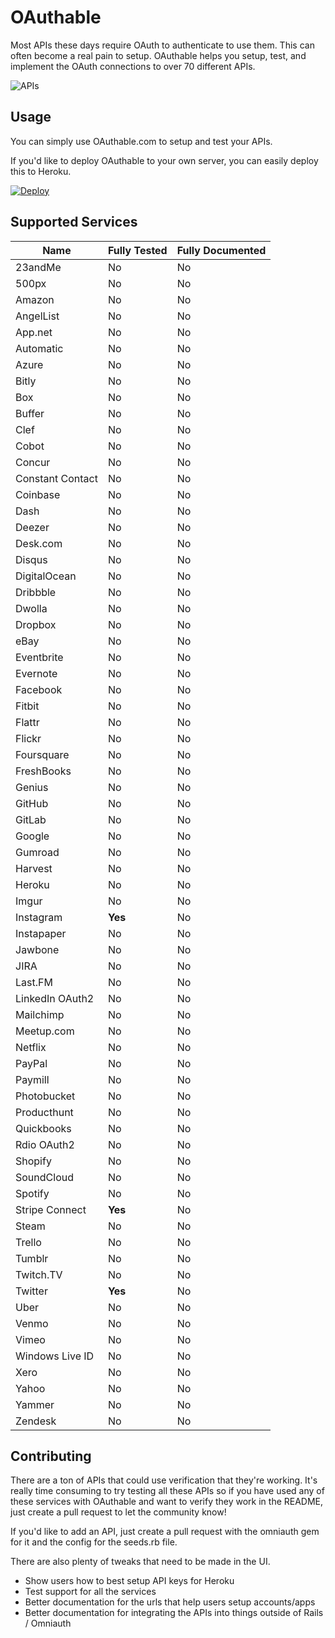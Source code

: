 # OAuthable

Most APIs these days require OAuth to authenticate to use them. This can
often become a real pain to setup. OAuthable helps you setup, test, and
implement the OAuth connections to over 70 different APIs.

![APIs](https://s3.amazonaws.com/f.cl.ly/items/142l1P3W1A1l343L0A3B/Screen%20Shot%202015-12-08%20at%202.56.39%20PM.png?v=866aa042)

## Usage

You can simply use OAuthable.com to setup and test your APIs.

If you'd like to deploy OAuthable to your own server, you can easily
deploy this to Heroku.

[![Deploy](https://www.herokucdn.com/deploy/button.svg)](https://heroku.com/deploy?template=https://github.com/excid3/oauthable)

## Supported Services

Name | Fully Tested | Fully Documented
---- | ------------ | ----------------
23andMe | No | No
500px | No | No
Amazon | No | No
AngelList | No | No
App.net | No | No
Automatic | No | No
Azure | No | No
Bitly | No | No
Box | No | No
Buffer | No | No
Clef | No | No
Cobot | No | No
Concur | No | No
Constant Contact | No | No
Coinbase | No | No
Dash | No | No
Deezer | No | No
Desk.com | No | No
Disqus | No | No
DigitalOcean | No | No
Dribbble | No | No
Dwolla | No | No
Dropbox | No | No
eBay | No | No
Eventbrite | No | No
Evernote | No | No
Facebook | No | No
Fitbit | No | No
Flattr | No | No
Flickr | No | No
Foursquare | No | No
FreshBooks | No | No
Genius | No | No
GitHub | No | No
GitLab | No | No
Google | No | No
Gumroad | No | No
Harvest | No | No
Heroku | No | No
Imgur | No | No
Instagram | **Yes** | No
Instapaper | No | No
Jawbone | No | No
JIRA | No | No
Last.FM | No | No
LinkedIn OAuth2 | No | No
Mailchimp | No | No
Meetup.com | No | No
Netflix | No | No
PayPal | No | No
Paymill | No | No
Photobucket | No | No
Producthunt | No | No
Quickbooks | No | No
Rdio OAuth2 | No | No
Shopify | No | No
SoundCloud | No | No
Spotify | No | No
Stripe Connect | **Yes** | No
Steam | No | No
Trello | No | No
Tumblr | No | No
Twitch.TV | No | No
Twitter | **Yes** | No
Uber | No | No
Venmo | No | No
Vimeo | No | No
Windows Live ID | No | No
Xero | No | No
Yahoo | No | No
Yammer | No | No
Zendesk | No | No

## Contributing

There are a ton of APIs that could use verification that they're
working. It's really time consuming to try testing all these APIs so if
you have used any of these services with OAuthable and want to verify
they work in the README, just create a pull request to let the community
know!

If you'd like to add an API, just create a pull request with the
omniauth gem for it and the config for the seeds.rb file.

There are also plenty of tweaks that need to be made in the UI.

* Show users how to best setup API keys for Heroku
* Test support for all the services
* Better documentation for the urls that help users setup accounts/apps
* Better documentation for integrating the APIs into things outside of
  Rails / Omniauth
